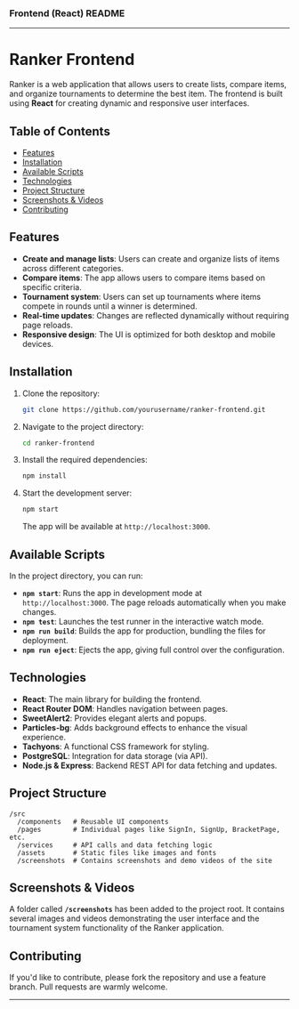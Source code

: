 ### Frontend (React) README

---

# Ranker Frontend

Ranker is a web application that allows users to create lists, compare items, and organize tournaments to determine the best item. The frontend is built using **React** for creating dynamic and responsive user interfaces.

## Table of Contents

- [Features](#features)
- [Installation](#installation)
- [Available Scripts](#available-scripts)
- [Technologies](#technologies)
- [Project Structure](#project-structure)
- [Screenshots & Videos](#screenshots--videos)
- [Contributing](#contributing)

## Features

- **Create and manage lists**: Users can create and organize lists of items across different categories.
- **Compare items**: The app allows users to compare items based on specific criteria.
- **Tournament system**: Users can set up tournaments where items compete in rounds until a winner is determined.
- **Real-time updates**: Changes are reflected dynamically without requiring page reloads.
- **Responsive design**: The UI is optimized for both desktop and mobile devices.

## Installation

1. Clone the repository:

   ```bash
   git clone https://github.com/yourusername/ranker-frontend.git
   ```

2. Navigate to the project directory:

   ```bash
   cd ranker-frontend
   ```

3. Install the required dependencies:

   ```bash
   npm install
   ```

4. Start the development server:

   ```bash
   npm start
   ```

   The app will be available at `http://localhost:3000`.

## Available Scripts

In the project directory, you can run:

- **`npm start`**: Runs the app in development mode at `http://localhost:3000`. The page reloads automatically when you make changes.
- **`npm test`**: Launches the test runner in the interactive watch mode.
- **`npm run build`**: Builds the app for production, bundling the files for deployment.
- **`npm run eject`**: Ejects the app, giving full control over the configuration.

## Technologies

- **React**: The main library for building the frontend.
- **React Router DOM**: Handles navigation between pages.
- **SweetAlert2**: Provides elegant alerts and popups.
- **Particles-bg**: Adds background effects to enhance the visual experience.
- **Tachyons**: A functional CSS framework for styling.
- **PostgreSQL**: Integration for data storage (via API).
- **Node.js & Express**: Backend REST API for data fetching and updates.

## Project Structure

```
/src
  /components   # Reusable UI components
  /pages        # Individual pages like SignIn, SignUp, BracketPage, etc.
  /services     # API calls and data fetching logic
  /assets       # Static files like images and fonts
  /screenshots  # Contains screenshots and demo videos of the site
```

## Screenshots & Videos

A folder called **`/screenshots`** has been added to the project root. It contains several images and videos demonstrating the user interface and the tournament system functionality of the Ranker application.

## Contributing

If you'd like to contribute, please fork the repository and use a feature branch. Pull requests are warmly welcome.

---
